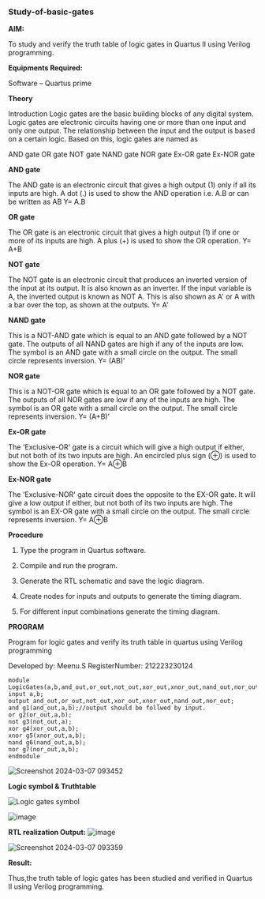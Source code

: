 ### Study-of-basic-gates

**AIM:** 

To study and verify the truth table of logic gates in Quartus II using Verilog programming.

**Equipments Required:**

Software – Quartus prime 

**Theory**

Introduction Logic gates are the basic building blocks of any digital system. Logic gates are electronic circuits having one or more than one input and only one output. The relationship between the input and the output is based on a certain logic. Based on this, logic gates are named as

AND gate OR gate NOT gate NAND gate NOR gate Ex-OR gate Ex-NOR gate

**AND gate**

The AND gate is an electronic circuit that gives a high output (1) only if all its inputs are high. A dot (.) is used to show the AND operation i.e. A.B or can be written as AB
Y= A.B

**OR gate** 

The OR gate is an electronic circuit that gives a high output (1) if one or more of its inputs are high. A plus (+) is used to show the OR operation.
Y= A+B

**NOT gate**

The NOT gate is an electronic circuit that produces an inverted version of the input at its output. It is also known as an inverter. If the input variable is A, the inverted output is known as NOT A. This is also shown as A' or A with a bar over the top, as shown at the outputs.
Y= A'

**NAND gate**

This is a NOT-AND gate which is equal to an AND gate followed by a NOT gate. The outputs of all NAND gates are high if any of the inputs are low. The symbol is an AND gate with a small circle on the output. The small circle represents inversion.
Y= (AB)’

**NOR gate**

This is a NOT-OR gate which is equal to an OR gate followed by a NOT gate. The outputs of all NOR gates are low if any of the inputs are high. The symbol is an OR gate with a small circle on the output. The small circle represents inversion.
Y= (A+B)’

**Ex-OR gate**

The 'Exclusive-OR' gate is a circuit which will give a high output if either, but not both of its two inputs are high. An encircled plus sign (⊕) is used to show the Ex-OR operation.
Y= A⊕B

**Ex-NOR gate**

The 'Exclusive-NOR' gate circuit does the opposite to the EX-OR gate. It will give a low output if either, but not both of its two inputs are high. The symbol is an EX-OR gate with a small circle on the output. The small circle represents inversion.
Y= A⊕B

**Procedure** 

1.	Type the program in Quartus software.

2.	Compile and run the program.

3.	Generate the RTL schematic and save the logic diagram.

4.	Create nodes for inputs and outputs to generate the timing diagram.

5.	For different input combinations generate the timing diagram.


**PROGRAM**

Program for logic gates and verify its truth table in quartus using Verilog programming

 Developed by: Meenu.S
 RegisterNumber: 212223230124
 ~~~
module LogicGates(a,b,and_out,or_out,not_out,xor_out,xnor_out,nand_out,nor_out);
input a,b;
output and_out,or_out,not_out,xor_out,xnor_out,nand_out,nor_out;
and g1(and_out,a,b);//output should be follwed by input.
or g2(or_out,a,b);
not g3(not_out,a);
xor g4(xor_out,a,b);
xnor g5(xnor_out,a,b);
nand g6(nand_out,a,b);
nor g7(nor_out,a,b);
endmodule 
 ~~~
![Screenshot 2024-03-07 093452](https://github.com/Meenu2823/study-of-basic-gates/assets/139416219/e9ebc1d6-89de-4a77-846e-84fcffa9c6e2)

**Logic symbol & Truthtable**

![Logic gates symbol](https://github.com/Meenu2823/study-of-basic-gates/assets/139416219/62d3f155-880d-4140-a853-209b84b384df)

![image](https://github.com/keerthanapillaram/study-of-basic-gates/assets/145743072/c27b0a4a-e6bd-4064-b214-e65fcf5b5303)

**RTL realization Output:** 
![image](https://github.com/Meenu2823/study-of-basic-gates/assets/139416219/8ce8fb81-8518-49f0-9eb5-1e6d8bf99339)

![Screenshot 2024-03-07 093359](https://github.com/Meenu2823/study-of-basic-gates/assets/139416219/1b2064ba-6524-43cd-8e46-53e43d2da502)


**Result:**

Thus,the truth table of logic gates has been studied and verified in Quartus II using Verilog programming.

